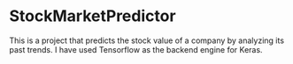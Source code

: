 # StockMarketPredictor
This is a project that predicts the stock value of a company by analyzing its past trends. I have used Tensorflow as the backend engine for Keras. 
